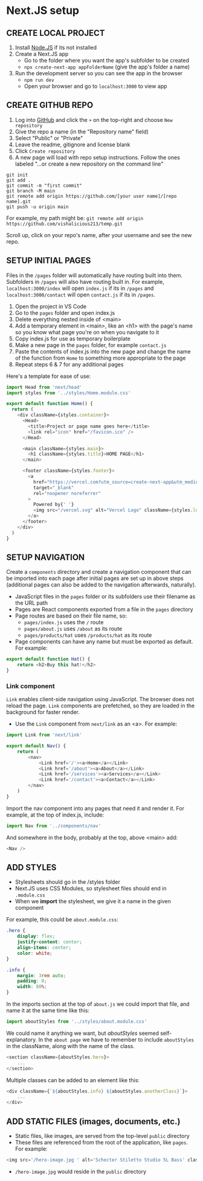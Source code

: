 # Next.JS setup

## CREATE LOCAL PROJECT
1. Install [Node.JS](https://nodejs.org/en/) if its not installed
2. Create a Next.JS app
    * Go to the folder where you want the app's subfolder to be created
    * `npx create-next-app appFolderName` (give the app's folder a name)
3. Run the development server so you can see the app in the browser
    * `npm run dev`
    * Open your browser and go to `localhost:3000` to view app

## CREATE GITHUB REPO
1. Log into [GitHub](https://github.com/new) and click the `+` on the top-right and choose `New repository`
2. Give the repo a name (in the "Repository name" field)
3. Select "Public" or "Private"
4. Leave the readme, gitignore and license blank
5. Click `Create repository`
6. A new page will load with repo setup instructions. Follow the ones labeled "...or create a new repository on the command line"
```
git init
git add .
git commit -m "first commit"
git branch -M main
git remote add origin https://github.com/[your user name]/[repo name].git
git push -u origin main
```
For example, my path might be: 
`git remote add origin https://github.com/vishalicious213/temp.git`

Scroll up, click on your repo's name, after your username and see the new repo.

## SETUP INITIAL PAGES
Files in the `/pages` folder will automatically have routing built into them. Subfolders in `/pages` will also have routing built in. For example, `localhost:3000/index` will open `index.js` if its in `/pages` and `localhost:3000/contact` will open `contact.js` if its in `/pages`.

1. Open the project in VS Code
2. Go to the `pages` folder and open index.js
3. Delete everything nested inside of \<main>
4. Add a temporary element in \<main>, like an \<h1> with the page's name so you know what page you're on when you navigate to it
5. Copy index.js for use as temporary boilerplate
6. Make a new page in the `pages` folder, for example `contact.js`
7. Paste the contents of index.js into the new page and change the name of the function from `Home` to something more appropriate to the page
8. Repeat steps 6 & 7 for any additional pages

Here's a template for ease of use:
```javascript
import Head from 'next/head'
import styles from '../styles/Home.module.css'

export default function Home() {
  return (
    <div className={styles.container}>
      <Head>
        <title>Project or page name goes here</title>
        <link rel="icon" href="/favicon.ico" />
      </Head>

      <main className={styles.main}>
        <h1 className={styles.title}>HOME PAGE</h1>
      </main>

      <footer className={styles.footer}>
        <a
          href="https://vercel.com?utm_source=create-next-app&utm_medium=default-template&utm_campaign=create-next-app"
          target="_blank"
          rel="noopener noreferrer"
        >
          Powered by{' '}
          <img src="/vercel.svg" alt="Vercel Logo" className={styles.logo} />
        </a>
      </footer>
    </div>
  )
}
```

## SETUP NAVIGATION
Create a `components` directory and create a navigation component that can be imported into each page after initial pages are set up in above steps (additional pages can also be added to the navigation afterwards, naturally).
* JavaScript files in the `pages` folder or its subfolders use their filename as the URL path
* Pages are React components exported from a file in the `pages` directory
* Page routes are based on their file name, so:
    * `pages/index.js` uses the `/` route
    * `pages/about.js` uses `/about` as its route
    * `pages/products/hat` uses `/products/hat` as its route
* Page components can have any name but must be exported as default. For example:
```javascript
export default function Hat() {
    return <h2>Buy this hat!</h2>
}
```

### Link component
`Link` enables client-side navigation using JavaScript. The browser does not reload the page. `Link` components are prefetched, so they are loaded in the background for faster render.
* Use the `Link` component from `next/link` as an \<a>. For example:
```javascript
import Link from 'next/link'

export default Nav() {
    return (
        <nav>
            <Link href='/'><a>Home</a></Link>
            <Link href='/about'><a>About</a></Link>
            <Link href='/services'><a>Services</a></Link>
            <Link href='/contact'><a>Contact</a></Link>
        </nav>
    )
}
```

Import the nav component into any pages that need it and render it. For example, at the top of index.js, include:
```javascript
import Nav from '../components/nav'
```
And somewhere in the body, probably at the top, above \<main> add:
```javascript
<Nav />
```

## ADD STYLES
* Stylesheets should go in the /styles folder
* Next.JS uses CSS Modules, so stylesheet files should end in `.module.css`
* When we __import__ the stylesheet, we give it a name in the given component

For example, this could be `about.module.css`:
```css
.hero {
    display: flex;
    justify-content: center;
    align-items: center;
    color: white;
}

.info {
    margin: 3rem auto;
    padding: 0;
    width: 80%;
}
```
In the imports section at the top of `about.js` we could import that file, and name it at the same time like this:
```javascript
import aboutStyles from '../styles/about.module.css'
```
We could name it anything we want, but _aboutStyles_ seemed self-explanatory. In the `about page` we have to remember to include `aboutStyles` in the className, along with the name of the class.
```javascript
<section className={aboutStyles.hero}>
    ...
</section>
```

Multiple classes can be added to an element like this:
```javascript
<div className={`${aboutStyles.info} ${aboutStyles.anotherClass}`}>
    ...
</div>
```

## ADD STATIC FILES (images, documents, etc.)
* Static files, like images, are served from the top-level `public` directory
* These files are referenced from the root of the application, like `pages`. For example:
```javascript
<img src='/hero-image.jpg ' alt='Schecter Stiletto Studio 5L Bass' className={aboutStyles.hero}/>
```
* `/hero-image.jpg` would reside in the `public` directory